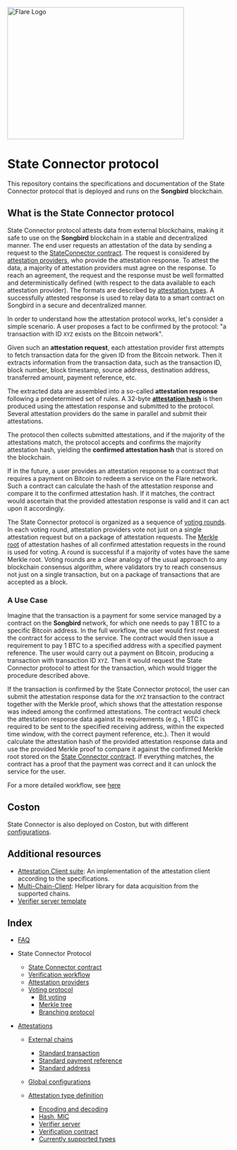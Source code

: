 <p align="left">
  <a href="https://flare.network/" target="blank"><img src="https://flare.network/wp-content/uploads/Artboard-1-1.svg" width="400" height="300" alt="Flare Logo" /></a>
</p>

# State Connector protocol

This repository contains the specifications and documentation of the State Connector protocol that is deployed and runs on the **Songbird** blockchain.

## What is the State Connector protocol

State Connector protocol attests data from external blockchains, making it safe to use on the **Songbird** blockchain in a stable and decentralized manner.
The end user requests an attestation of the data by sending a request to the [StateConnector contract](/specs/scProtocol/state-connector-contract.md).
The request is considered by [attestation providers](/specs/scProtocol/attestation-provider.md), who provide the attestation response.
To attest the data, a majority of attestation providers must agree on the response.
To reach an agreement, the request and the response must be well formatted and deterministically defined (with respect to the data available to each attestation provider).
The formats are described by [attestation types](/specs/attestations/attestation-type-definition.md).
A successfully attested response is used to relay data to a smart contract on Songbird in a secure and decentralized manner.

In order to understand how the attestation protocol works, let's consider a simple scenario.
A user proposes a fact to be confirmed by the protocol: "a transaction with ID `XYZ` exists on the Bitcoin network".

Given such an **attestation request**, each attestation provider first attempts to fetch transaction data for the given ID from the Bitcoin network.
Then it extracts information from the transaction data, such as the transaction ID, block number, block timestamp, source address, destination address, transferred amount, payment reference, etc.

The extracted data are assembled into a so-called **attestation response** following a predetermined set of rules.
A 32-byte [**attestation hash**](/specs/attestations/hash-MIC.md#attestation-hash) is then produced using the attestation response and submitted to the protocol.
Several attestation providers do the same in parallel and submit their attestations.

The protocol then collects submitted attestations, and if the majority of the attestations match, the protocol accepts and confirms the majority attestation hash, yielding the **confirmed attestation hash** that is stored on the blockchain.

If in the future, a user provides an attestation response to a contract that requires a payment on Bitcoin to redeem a service on the Flare network.
Such a contract can calculate the hash of the attestation response and compare it to the confirmed attestation hash.
If it matches, the contract would ascertain that the provided attestation response is valid and it can act upon it accordingly.

The State Connector protocol is organized as a sequence of [voting rounds](/specs/scProtocol/voting-protocol.md#voting-rounds).
In each voting round, attestation providers vote not just on a single attestation request but on a package of attestation requests.
The [Merkle root](/specs/scProtocol/merkle-tree.md) of attestation hashes of all confirmed attestation requests in the round is used for voting.
A round is successful if a majority of votes have the same Merkle root.
Voting rounds are a clear analogy of the usual approach to any blockchain consensus algorithm, where validators try to reach consensus not just on a single transaction, but on a package of transactions that are accepted as a block.

### A Use Case

Imagine that the transaction is a payment for some service managed by a contract on the **Songbird** network, for which one needs to pay 1 BTC to a specific Bitcoin address.
In the full workflow, the user would first request the contract for access to the service.
The contract would then issue a requirement to pay 1 BTC to a specified address with a specified payment reference.
The user would carry out a payment on Bitcoin, producing a transaction with transaction ID `XYZ`.
Then it would request the State Connector protocol to attest for the transaction, which would trigger the procedure described above.

If the transaction is confirmed by the State Connector protocol, the user can submit the attestation response data for the `XYZ` transaction to the contract together with the Merkle proof, which shows that the attestation response was indeed among the confirmed attestations.
The contract would check the attestation response data against its requirements (e.g., 1 BTC is required to be sent to the specified receiving address, within the expected time window, with the correct payment reference, etc.).
Then it would calculate the attestation hash of the provided attestation response data and use the provided Merkle proof to compare it against the confirmed Merkle root stored on the [State Connector contract](/specs/scProtocol/state-connector-contract.md).
If everything matches, the contract has a proof that the payment was correct and it can unlock the service for the user.

For a more detailed workflow, see [here](/specs/scProtocol/verification-workflow.md)

## Coston

State Connector is also deployed on Coston, but with different [configurations](/testnet.md).

## Additional resources

-   [Attestation Client suite](https://github.com/flare-foundation/attestation-client): An implementation of the attestation client according to the specifications.
-   [Multi-Chain-Client](https://github.com/flare-foundation/multi-chain-client): Helper library for data acquisition from the supported chains.
-   [Verifier server template](https://gitlab.com/flarenetwork/verifier-server-template)

## Index

-   [FAQ](/specs/scProtocol/FAQ.md)
-   State Connector Protocol

    -   [State Connector contract](/specs/scProtocol/state-connector-contract.md)
    -   [Verification workflow](/specs/scProtocol/verification-workflow.md)
    -   [Attestation providers](/specs/scProtocol/attestation-provider.md)
    -   [Voting protocol](/specs/scProtocol/voting-protocol.md)
        -   [Bit voting](/specs/scProtocol/bit-voting.md)
        -   [Merkle tree](/specs/scProtocol/merkle-tree.md)
        -   [Branching protocol](/specs/scProtocol/branching-protocol.md)

-   [Attestations](/specs/attestations/attestation.md)

    -   [External chains](/specs/attestations/external-chains.md)

        -   [Standard transaction](/specs/attestations/external-chains/transactions.md)
        -   [Standard payment reference](/specs/attestations/external-chains/standardPaymentReference.md)
        -   [Standard address](/specs/attestations/external-chains/standardAddress.md)

    -   [Global configurations](/specs/attestations/configs.md)
    -   [Attestation type definition](/specs/attestations/attestation-type-definition.md)
        -   [Encoding and decoding](/specs/attestations/encoding-decoding.md)
        -   [Hash, MIC](/specs/attestations/hash-MIC.md)
        -   [Verifier server](/specs/attestations/verifier.md)
        -   [Verification contract](/specs/attestations/verification-contract.md)
        -   [Currently supported types](/specs/attestations/active-types.md)
